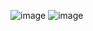 ![image](https://github.com/user-attachments/assets/fcadc6e0-4544-466a-85f3-5b3c262cc839) ![image](https://github.com/user-attachments/assets/b8ccaaf2-bdc7-4bca-a960-e192dbf2cabc)
